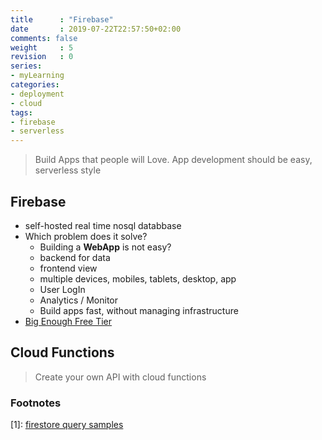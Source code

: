 ```yaml
---
title      : "Firebase"
date       : 2019-07-22T22:57:50+02:00
comments: false
weight     : 5
revision   : 0
series:
- myLearning
categories:
- deployment
- cloud
tags:
- firebase
- serverless
---
```


> Build Apps that people will Love. App development should be easy, serverless style

## Firebase

* self-hosted real time nosql databbase
* Which problem does it solve?
  * Building a **WebApp** is not easy?
  * backend for data
  * frontend view
  * multiple devices, mobiles, tablets, desktop, app
  * User LogIn
  * Analytics / Monitor
  * Build apps fast, without managing infrastructure
* [Big Enough Free Tier](https://firebase.google.com/pricing)

## Cloud Functions

> Create your own API with cloud functions

### Footnotes

[1]: [firestore query samples](https://firebase.google.com/docs/firestore/query-data/queries)
[^2]:
